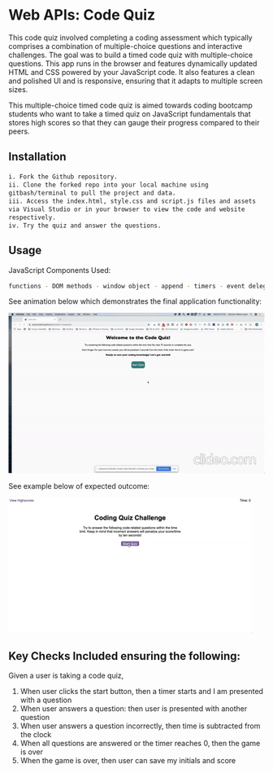 # Web APIs: Code Quiz

This code quiz involved completing a coding assessment which typically comprises a combination of multiple-choice questions and interactive challenges. The goal was to build a timed code quiz with multiple-choice questions. This app runs in the browser and features dynamically updated HTML and CSS powered by your JavaScript code. It also features a clean and polished UI and is responsive, ensuring that it adapts to multiple screen sizes.

This multiple-choice timed code quiz is aimed towards coding bootcamp students who want to take a timed quiz on JavaScript fundamentals that stores high scores so that they can gauge their progress compared to their peers.

## Installation
```
i. Fork the Github repository.
ii. Clone the forked repo into your local machine using gitbash/terminal to pull the project and data.
iii. Access the index.html, style.css and script.js files and assets via Visual Studio or in your browser to view the code and website respectively.  
iv. Try the quiz and answer the questions.
```

## Usage
JavaScript Components Used:
```bash
functions - DOM methods - window object - append - timers - event delegation - client-side storage - 
```

See animation below which demonstrates the final application functionality:

![Code Quiz Complete](/assets/Code-Quiz-Demo.gif)

See example below of expected outcome:

![Code Quiz](/assets/04-web-apis-homework-demo.gif)

## Key Checks Included ensuring the following:
Given a user is taking a code quiz,
1. When user clicks the start button, then a timer starts and I am presented with a question
2. When user answers a question: then user is presented with another question
3. When user answers a question incorrectly, then time is subtracted from the clock
4. When all questions are answered or the timer reaches 0, then the game is over
5. When the game is over, then user can save my initials and score